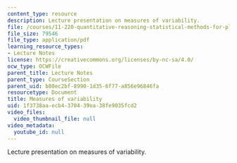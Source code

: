 ```yaml
---
content_type: resource
description: Lecture presentation on measures of variability.
file: /courses/11-220-quantitative-reasoning-statistical-methods-for-planners-i-spring-2009/1f3738aaecb4370439ea38fe9035fcd2_MIT11_220s09_lec05.pdf
file_size: 79546
file_type: application/pdf
learning_resource_types:
- Lecture Notes
license: https://creativecommons.org/licenses/by-nc-sa/4.0/
ocw_type: OCWFile
parent_title: Lecture Notes
parent_type: CourseSection
parent_uid: b80ec2bf-8990-1d35-6f77-a856e96846fa
resourcetype: Document
title: Measures of variability
uid: 1f3738aa-ecb4-3704-39ea-38fe9035fcd2
video_files:
  video_thumbnail_file: null
video_metadata:
  youtube_id: null
---
```

Lecture presentation on measures of variability.